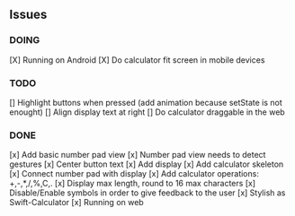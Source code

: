 ## Issues

### DOING
[X] Running on Android
[X] Do calculator fit screen in mobile devices

### TODO
[] Highlight buttons when pressed (add animation because setState is not enought)
[] Align display text at right
[] Do calculator draggable in the web

### DONE
[x] Add basic number pad view
[x] Number pad view needs to detect gestures
[x] Center button text
[x] Add display
[x] Add calculator skeleton
[x] Connect number pad with display
[x] Add calculator operations: +,-,*,/,%,C,.
[x] Display max length, round to 16 max characters
[x] Disable/Enable symbols in order to give feedback to the user
[x] Stylish as Swift-Calculator
[x] Running on web